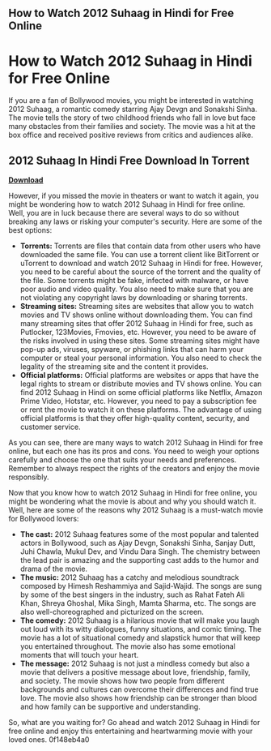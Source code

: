 ## How to Watch 2012 Suhaag in Hindi for Free Online

 


 
# How to Watch 2012 Suhaag in Hindi for Free Online
 
If you are a fan of Bollywood movies, you might be interested in watching 2012 Suhaag, a romantic comedy starring Ajay Devgn and Sonakshi Sinha. The movie tells the story of two childhood friends who fall in love but face many obstacles from their families and society. The movie was a hit at the box office and received positive reviews from critics and audiences alike.
 
## 2012 Suhaag In Hindi Free Download In Torrent


[**Download**](https://www.google.com/url?q=https%3A%2F%2Fgeags.com%2F2tM8yA&sa=D&sntz=1&usg=AOvVaw2z52OHi93LiQ-8U718QZHL)

 
However, if you missed the movie in theaters or want to watch it again, you might be wondering how to watch 2012 Suhaag in Hindi for free online. Well, you are in luck because there are several ways to do so without breaking any laws or risking your computer's security. Here are some of the best options:
 
- **Torrents:** Torrents are files that contain data from other users who have downloaded the same file. You can use a torrent client like BitTorrent or uTorrent to download and watch 2012 Suhaag in Hindi for free. However, you need to be careful about the source of the torrent and the quality of the file. Some torrents might be fake, infected with malware, or have poor audio and video quality. You also need to make sure that you are not violating any copyright laws by downloading or sharing torrents.
- **Streaming sites:** Streaming sites are websites that allow you to watch movies and TV shows online without downloading them. You can find many streaming sites that offer 2012 Suhaag in Hindi for free, such as Putlocker, 123Movies, Fmovies, etc. However, you need to be aware of the risks involved in using these sites. Some streaming sites might have pop-up ads, viruses, spyware, or phishing links that can harm your computer or steal your personal information. You also need to check the legality of the streaming site and the content it provides.
- **Official platforms:** Official platforms are websites or apps that have the legal rights to stream or distribute movies and TV shows online. You can find 2012 Suhaag in Hindi on some official platforms like Netflix, Amazon Prime Video, Hotstar, etc. However, you need to pay a subscription fee or rent the movie to watch it on these platforms. The advantage of using official platforms is that they offer high-quality content, security, and customer service.

As you can see, there are many ways to watch 2012 Suhaag in Hindi for free online, but each one has its pros and cons. You need to weigh your options carefully and choose the one that suits your needs and preferences. Remember to always respect the rights of the creators and enjoy the movie responsibly.
  
Now that you know how to watch 2012 Suhaag in Hindi for free online, you might be wondering what the movie is about and why you should watch it. Well, here are some of the reasons why 2012 Suhaag is a must-watch movie for Bollywood lovers:

- **The cast:** 2012 Suhaag features some of the most popular and talented actors in Bollywood, such as Ajay Devgn, Sonakshi Sinha, Sanjay Dutt, Juhi Chawla, Mukul Dev, and Vindu Dara Singh. The chemistry between the lead pair is amazing and the supporting cast adds to the humor and drama of the movie.
- **The music:** 2012 Suhaag has a catchy and melodious soundtrack composed by Himesh Reshammiya and Sajid-Wajid. The songs are sung by some of the best singers in the industry, such as Rahat Fateh Ali Khan, Shreya Ghoshal, Mika Singh, Mamta Sharma, etc. The songs are also well-choreographed and picturized on the screen.
- **The comedy:** 2012 Suhaag is a hilarious movie that will make you laugh out loud with its witty dialogues, funny situations, and comic timing. The movie has a lot of situational comedy and slapstick humor that will keep you entertained throughout. The movie also has some emotional moments that will touch your heart.
- **The message:** 2012 Suhaag is not just a mindless comedy but also a movie that delivers a positive message about love, friendship, family, and society. The movie shows how two people from different backgrounds and cultures can overcome their differences and find true love. The movie also shows how friendship can be stronger than blood and how family can be supportive and understanding.

So, what are you waiting for? Go ahead and watch 2012 Suhaag in Hindi for free online and enjoy this entertaining and heartwarming movie with your loved ones.
 0f148eb4a0
